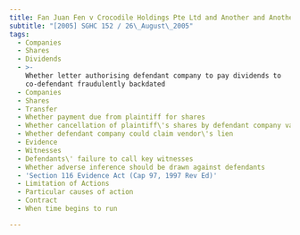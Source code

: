 ```yaml
---
title: Fan Juan Fen v Crocodile Holdings Pte Ltd and Another and Another Suit
subtitle: "[2005] SGHC 152 / 26\_August\_2005"
tags:
  - Companies
  - Shares
  - Dividends
  - >-
    Whether letter authorising defendant company to pay dividends to
    co-defendant fraudulently backdated
  - Companies
  - Shares
  - Transfer
  - Whether payment due from plaintiff for shares
  - Whether cancellation of plaintiff\'s shares by defendant company valid
  - Whether defendant company could claim vendor\'s lien
  - Evidence
  - Witnesses
  - Defendants\' failure to call key witnesses
  - Whether adverse inference should be drawn against defendants
  - 'Section 116 Evidence Act (Cap 97, 1997 Rev Ed)'
  - Limitation of Actions
  - Particular causes of action
  - Contract
  - When time begins to run

---
```


